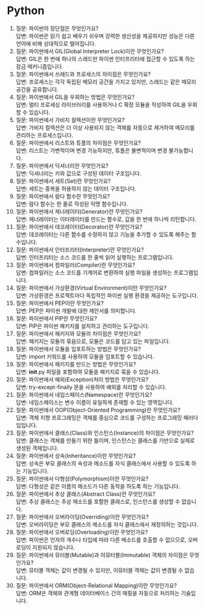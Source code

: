 # Python

1. 질문: 파이썬의 장단점은 무엇인가요?  
답변: 파이썬은 읽기 쉽고 배우기 쉬우며 강력한 생산성을 제공하지만 성능은 다른 언어에 비해 상대적으로 떨어집니다.
2. 질문: 파이썬에서 GIL(Global Interpreter Lock)이란 무엇인가요?  
답변: GIL은 한 번에 하나의 스레드만 파이썬 인터프리터에 접근할 수 있도록 하는 잠금 메커니즘입니다.
3. 질문: 파이썬에서 쓰레드와 프로세스의 차이점은 무엇인가요?  
답변: 프로세스는 각각 독립된 메모리 공간을 가지고 있지만, 스레드는 같은 메모리 공간을 공유합니다.
4. 질문: 파이썬에서 GIL을 우회하는 방법은 무엇인가요?  
답변: 멀티 프로세싱 라이브러리를 사용하거나 C 확장 모듈을 작성하여 GIL을 우회할 수 있습니다.
5. 질문: 파이썬에서 가비지 컬렉션이란 무엇인가요?  
답변: 가비지 컬렉션은 더 이상 사용되지 않는 객체를 자동으로 제거하여 메모리를 관리하는 프로세스입니다.
6. 질문: 파이썬에서 리스트와 튜플의 차이점은 무엇인가요?  
답변: 리스트는 가변적이며 변경 가능하지만, 튜플은 불변적이며 변경 불가능합니다.
7. 질문: 파이썬에서 딕셔너리란 무엇인가요?  
답변: 딕셔너리는 키와 값으로 구성된 데이터 구조입니다.
8. 질문: 파이썬에서 세트(Set)란 무엇인가요?  
답변: 세트는 중복을 허용하지 않는 데이터 구조입니다.
9. 질문: 파이썬에서 람다 함수란 무엇인가요?  
답변: 람다 함수는 한 줄로 작성된 익명 함수입니다.
10. 질문: 파이썬에서 제너레이터(Generator)란 무엇인가요?  
답변: 제너레이터는 이터레이터를 만드는 함수로, 값을 한 번에 하나씩 리턴합니다.
11. 질문: 파이썬에서 데코레이터(Decorator)란 무엇인가요?  
답변: 데코레이터는 다른 함수를 수정하지 않고 기능을 추가할 수 있도록 해주는 함수입니다.
12. 질문: 파이썬에서 인터프리터(Interpreter)란 무엇인가요?  
답변: 인터프리터는 소스 코드를 한 줄씩 읽어 실행하는 프로그램입니다.
13. 질문: 파이썬에서 컴파일러(Compiler)란 무엇인가요?  
답변: 컴파일러는 소스 코드를 기계어로 변환하여 실행 파일을 생성하는 프로그램입니다.
14. 질문: 파이썬에서 가상환경(Virtual Environment)이란 무엇인가요?  
답변: 가상환경은 프로젝트마다 독립적인 파이썬 실행 환경을 제공하는 도구입니다.
15. 질문: 파이썬에서 PEP이란 무엇인가요?  
답변: PEP은 파이썬 개발에 대한 제안서를 의미합니다.
16. 질문: 파이썬에서 PIP란 무엇인가요?  
답변: PIP은 파이썬 패키지를 설치하고 관리하는 도구입니다.
17. 질문: 파이썬에서 패키지와 모듈의 차이점은 무엇인가요?  
답변: 패키지는 모듈의 묶음으로, 모듈은 코드를 담고 있는 파일입니다.
18. 질문: 파이썬에서 모듈을 임포트하는 방법은 무엇인가요?  
답변: import 키워드를 사용하여 모듈을 임포트할 수 있습니다.
19. 질문: 파이썬에서 패키지를 만드는 방법은 무엇인가요?  
답변: **init**.py 파일을 포함하여 모듈을 패키지로 묶을 수 있습니다.
20. 질문: 파이썬에서 예외(Exception)처리 방법은 무엇인가요?  
답변: try-except-finally 문을 사용하여 예외를 처리할 수 있습니다.
21. 질문: 파이썬에서 네임스페이스(Namespace)란 무엇인가요?  
답변: 네임스페이스는 변수 이름이 유일하게 존재할 수 있는 영역입니다.
22. 질문: 파이썬에서 OOP(Object-Oriented Programming)란 무엇인가요?  
답변: 객체 지향 프로그래밍은 객체를 중심으로 코드를 구성하는 프로그래밍 패러다임입니다.
23. 질문: 파이썬에서 클래스(Class)와 인스턴스(Instance)의 차이점은 무엇인가요?  
답변: 클래스는 객체를 만들기 위한 틀이며, 인스턴스는 클래스를 기반으로 실제로 생성된 객체입니다.
24. 질문: 파이썬에서 상속(Inheritance)이란 무엇인가요?  
답변: 상속은 부모 클래스의 속성과 메소드를 자식 클래스에서 사용할 수 있도록 하는 기능입니다.
25. 질문: 파이썬에서 다형성(Polymorphism)이란 무엇인가요?  
답변: 다형성은 같은 이름의 메소드가 다른 동작을 하도록 하는 기능입니다.
26. 질문: 파이썬에서 추상 클래스(Abstract Class)란 무엇인가요?  
답변: 추상 클래스는 추상 메소드를 포함한 클래스로, 인스턴스를 생성할 수 없습니다.
27. 질문: 파이썬에서 오버라이딩(Overriding)이란 무엇인가요?  
답변: 오버라이딩은 부모 클래스의 메소드를 자식 클래스에서 재정의하는 것입니다.
28. 질문: 파이썬에서 오버로딩(Overloading)이란 무엇인가요?  
답변: 파이썬은 인자의 개수나 타입에 따라 다른 메소드를 호출할 수 없으므로, 오버로딩이 지원되지 않습니다.
29. 질문: 파이썬에서 뮤터블(Mutable)과 이뮤터블(Immutable) 객체의 차이점은 무엇인가요?  
답변: 뮤터블 객체는 값이 변경될 수 있지만, 이뮤터블 객체는 값이 변경될 수 없습니다.
30. 질문: 파이썬에서 ORM(Object-Relational Mapping)이란 무엇인가요?  
답변: ORM은 객체와 관계형 데이터베이스 간의 매핑을 자동으로 처리하는 기술입니다.